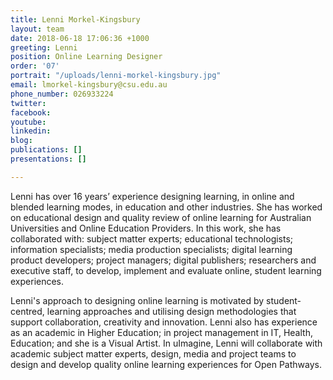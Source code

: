 ```yaml
---
title: Lenni Morkel-Kingsbury
layout: team
date: 2018-06-18 17:06:36 +1000
greeting: Lenni
position: Online Learning Designer
order: '07'
portrait: "/uploads/lenni-morkel-kingsbury.jpg"
email: lmorkel-kingsbury@csu.edu.au
phone_number: 026933224
twitter:
facebook:
youtube:
linkedin:
blog:
publications: []
presentations: []

---
```

Lenni has over 16 years’ experience designing learning, in online and blended learning modes, in education and other industries. She has worked on educational design and quality review of online learning for Australian Universities and Online Education Providers. In this work, she has collaborated with: subject matter experts; educational technologists; information specialists; media production specialists; digital learning product developers; project managers; digital publishers; researchers and executive staff, to develop, implement and evaluate online, student learning experiences.

Lenni's approach to designing online learning is motivated by student-centred, learning approaches and utilising design methodologies that support collaboration, creativity and innovation. Lenni also has experience as an academic in Higher Education; in project management in IT, Health, Education; and she is a Visual Artist. In uImagine, Lenni will collaborate with academic subject matter experts, design, media and project teams to design and develop quality online learning experiences for Open Pathways.
